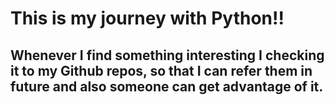 # This is my journey with Python!!

## Whenever I find something interesting I checking it to my Github repos, so that I can refer them in future and also someone can get advantage of it.
